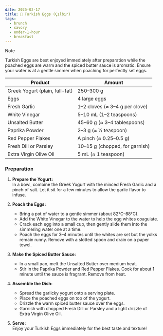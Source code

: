```yaml
---
date: 2025-02-17
title: 🥚 Turkish Eggs (Çılbır)
tags:
  - brunch
  - savory
  - under-1-hour
  - breakfast
---
```


> [!NOTE]
> Turkish Eggs are best enjoyed immediately after preparation while the poached eggs are warm and the spiced butter sauce is aromatic. Ensure your water is at a gentle simmer when poaching for perfectly set eggs.

| **Product**                    | **Amount**                     |
|--------------------------------|--------------------------------|
| Greek Yogurt (plain, full-fat) | 250–300 g                      |
| Eggs                           | 4 large eggs                   |
| Fresh Garlic                   | 1–2 cloves (≈ 3–4 g per clove) |
| White Vinegar                  | 5–10 mL (1–2 teaspoons)        |
| Unsalted Butter                | 45–60 g (≈ 3–4 tablespoons)    |
| Paprika Powder                 | 2–3 g (≈ ½ teaspoon)           |
| Red Pepper Flakes              | A pinch (≈ 0.25–0.5 g)         |
| Fresh Dill or Parsley          | 10–15 g (chopped, for garnish) |
| Extra Virgin Olive Oil         | 5 mL (≈ 1 teaspoon)            |

### Preparation

1. **Prepare the Yogurt:**  
   In a bowl, combine the Greek Yogurt with the minced Fresh Garlic and a pinch of salt. Let it sit for a few minutes to allow the garlic flavor to infuse.

2. **Poach the Eggs:**
    - Bring a pot of water to a gentle simmer (about 82°C–88°C).
    - Add the White Vinegar to the water to help the egg whites coagulate.
    - Crack each egg into a small cup, then gently slide them into the simmering water one at a time.
    - Poach the eggs for 3–4 minutes until the whites are set but the yolks remain runny. Remove with a slotted spoon and drain on a paper towel.

3. **Make the Spiced Butter Sauce:**
    - In a small pan, melt the Unsalted Butter over medium heat.
    - Stir in the Paprika Powder and Red Pepper Flakes. Cook for about 1 minute until the sauce is fragrant. Remove from heat.

4. **Assemble the Dish:**
    - Spread the garlicky yogurt onto a serving plate.
    - Place the poached eggs on top of the yogurt.
    - Drizzle the warm spiced butter sauce over the eggs.
    - Garnish with chopped Fresh Dill or Parsley and a light drizzle of Extra Virgin Olive Oil.

5. **Serve:**  
   Enjoy your Turkish Eggs immediately for the best taste and texture!